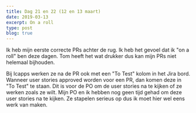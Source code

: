 ```yaml
---
title: Dag 21 en 22 (12 en 13 maart)
date: 2019-03-13
excerpt: On a roll
type: post
blog: true
---
```


Ik heb mijn eerste correcte PRs achter de rug. Ik heb het gevoel dat ik "on a roll" ben deze dagen. Tom heeft het wat drukker dus kan mijn PRs niet helemaal bijhouden.

Bij Icapps werken ze na de PR ook met een "To Test" kolom in het Jira bord. Wanneer user stories approved worden voor een PR, dan komen deze in "To Test" te staan. Dit is voor de PO om de user stories na te kijken of ze werken zoals ze wilt. Mijn PO en ik hebben nog geen tijd gehad om deze user stories na te kijken. Ze stapelen serieus op dus ik moet hier wel eens werk van maken.
